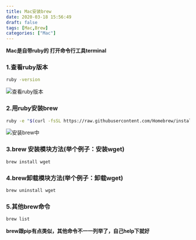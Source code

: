 ```yaml
---
title: Mac安装brew
date: 2020-03-18 15:56:49
draft: false
tags: [Mac,Brew]
categories: ["Mac"]
---
```



**Mac是自带ruby的 打开命令行工具terminal**
	
### 1.查看ruby版本
```bash
ruby -version
```
![查看ruby版本](https://img-blog.csdnimg.cn/20200318153334646.png)
	
### 2.用ruby安装brew
```bash
ruby -e "$(curl -fsSL https://raw.githubusercontent.com/Homebrew/install/master/install)"
```
![安装brew中](https://img-blog.csdnimg.cn/20200318153528840.png?x-oss-process=image/watermark,type_ZmFuZ3poZW5naGVpdGk,shadow_10,text_aHR0cHM6Ly9ibG9nLmNzZG4ubmV0L2NoYW95YW5nX28=,size_16,color_FFFFFF,t_70)

### 3.brew 安装模块方法(举个例子：安装wget)
```bash
brew install wget
```
### 4.brew卸载模块方法(举个例子：卸载wget)
```bash
brew uninstall wget
```

### 5.其他brew命令
```bash
brew list
```

**brew跟pip有点类似，其他命令不一一列举了，自己help下就好**

